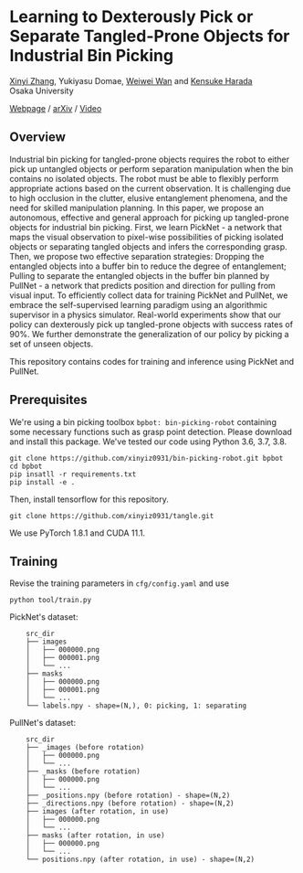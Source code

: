 # Learning to Dexterously Pick or Separate Tangled-Prone Objects for Industrial Bin Picking

[Xinyi Zhang](http://xinyiz0931.github.io), Yukiyasu Domae, [Weiwei Wan](https://wanweiwei07.github.io/) and [Kensuke Harada](https://www.roboticmanipulation.org/members2/kensuke-harada/)      
Osaka University

[Webpage](http://xinyiz0931.github.io/tangle) / [arXiv](https://arxiv.org/abs/2302.08152) / [Video](https://youtu.be/O0y-Scp4wqY)  

## Overview  

<!-- ![teaser](image/harness_picking.jpg)  -->
Industrial bin picking for tangled-prone objects requires the robot to either pick up untangled objects or perform separation manipulation when the bin contains no isolated objects. The robot must be able to flexibly perform appropriate actions based on the current observation. It is challenging due to high occlusion in the clutter, elusive entanglement phenomena, and the need for skilled manipulation planning. In this paper, we propose an autonomous, effective and general approach for picking up tangled-prone objects for industrial bin picking. First, we learn PickNet - a network that maps the visual observation to pixel-wise possibilities of picking isolated objects or separating tangled objects and infers the corresponding grasp. Then, we propose two effective separation strategies: Dropping the entangled objects into a buffer bin to reduce the degree of entanglement; Pulling to separate the entangled objects in the buffer bin planned by PullNet - a network that predicts position and direction for pulling from visual input. To efficiently collect data for training PickNet and PullNet, we embrace the self-supervised learning paradigm using an algorithmic supervisor in a physics simulator. Real-world experiments show that our policy can dexterously pick up tangled-prone objects with success rates of 90%. We further demonstrate the generalization of our policy by picking a set of unseen objects.

This repository contains codes for training and inference using PickNet and PullNet. 

## Prerequisites

We're using a bin picking toolbox `bpbot: bin-picking-robot` containing some necessary functions such as grasp point detection. Please download and install this package. We've tested our code using Python 3.6, 3.7, 3.8. 

```
git clone https://github.com/xinyiz0931/bin-picking-robot.git bpbot
cd bpbot
pip insatll -r requirements.txt
pip install -e .
```

Then, install tensorflow for this repository. 

```
git clone https://github.com/xinyiz0931/tangle.git
```

We use PyTorch 1.8.1 and CUDA 11.1. 

## Training

Revise the training parameters in `cfg/config.yaml` and use

```
python tool/train.py
```

PickNet's dataset: 
```
    src_dir 
    ├── images
    │   ├── 000000.png
    │   ├── 000001.png
    │   └── ...
    ├── masks
    │   ├── 000000.png
    │   ├── 000001.png
    │   └── ...
    └── labels.npy - shape=(N,), 0: picking, 1: separating
```
PullNet's dataset: 
```
    src_dir 
    ├── _images (before rotation)
    │   ├── 000000.png
    │   └── ...
    ├── _masks (before rotation)
    │   ├── 000000.png
    │   └── ...
    ├── _positions.npy (before rotation) - shape=(N,2)
    ├── _directions.npy (before rotation) - shape=(N,2)
    ├── images (after rotation, in use)
    │   ├── 000000.png
    │   └── ...
    ├── masks (after rotation, in use)
    │   ├── 000000.png
    │   └── ...
    └── positions.npy (after rotation, in use) - shape=(N,2)
```
